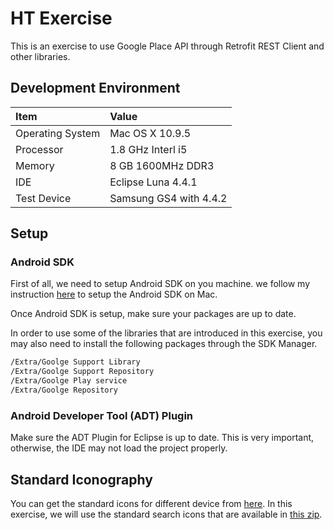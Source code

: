HT Exercise
===========
This is an exercise to use Google Place API through Retrofit REST Client and other libraries.

## Development Environment
| Item                  | Value                  |
| :-------------------- | :--------------------- |
| Operating System      | Mac OS X 10.9.5        |
| Processor             | 1.8 GHz Interl i5      |
| Memory                | 8 GB 1600MHz DDR3      |
| IDE                   | Eclipse Luna 4.4.1     |
| Test Device           | Samsung GS4 with 4.4.2 |


## Setup
### Android SDK
First of all, we need to setup Android SDK on you machine.  we follow my instruction [here](https://github.com/ctrl-alt-del/devenv#android-sdk) to setup the Android SDK on Mac.

Once Android SDK is setup, make sure your packages are up to date.

In order to use some of the libraries that are introduced in this exercise, you may also need to install the following packages through the SDK Manager.
```sh
/Extra/Goolge Support Library
/Extra/Goolge Support Repository
/Extra/Goolge Play service
/Extra/Goolge Repository
```

### Android Developer Tool (ADT) Plugin
Make sure the ADT Plugin for Eclipse is up to date.  This is very important, otherwise, the IDE may not load the project properly.

## Standard Iconography
You can get the standard icons for different device from [here](http://developer.android.com/design/style/iconography.html).
In this exercise, we will use the standard search icons that are available in [this zip](http://commondatastorage.googleapis.com/androiddevelopers/design/Android_Design_Icons_20131106.zip).
